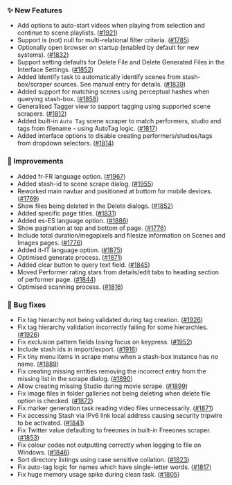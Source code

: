 ### ✨ New Features
* Add options to auto-start videos when playing from selection and continue to scene playlists. ([#1921](https://github.com/stashapp/stash/pull/1921))
* Support is (not) null for multi-relational filter criteria. ([#1785](https://github.com/stashapp/stash/pull/1785))
* Optionally open browser on startup (enabled by default for new systems). ([#1832](https://github.com/stashapp/stash/pull/1832))
* Support setting defaults for Delete File and Delete Generated Files in the Interface Settings. ([#1852](https://github.com/stashapp/stash/pull/1852))
* Added Identify task to automatically identify scenes from stash-box/scraper sources. See manual entry for details. ([#1839](https://github.com/stashapp/stash/pull/1839))
* Added support for matching scenes using perceptual hashes when querying stash-box. ([#1858](https://github.com/stashapp/stash/pull/1858))
* Generalised Tagger view to support tagging using supported scene scrapers. ([#1812](https://github.com/stashapp/stash/pull/1812))
* Added built-in `Auto Tag` scene scraper to match performers, studio and tags from filename - using AutoTag logic. ([#1817](https://github.com/stashapp/stash/pull/1817))
* Added interface options to disable creating performers/studios/tags from dropdown selectors. ([#1814](https://github.com/stashapp/stash/pull/1814))

### 🎨 Improvements
* Added fr-FR language option. ([#1967](https://github.com/stashapp/stash/pull/1967/files))
* Added stash-id to scene scrape dialog. ([#1955](https://github.com/stashapp/stash/pull/1955))
* Reworked main navbar and positioned at bottom for mobile devices. ([#1769](https://github.com/stashapp/stash/pull/1769))
* Show files being deleted in the Delete dialogs. ([#1852](https://github.com/stashapp/stash/pull/1852))
* Added specific page titles. ([#1831](https://github.com/stashapp/stash/pull/1831))
* Added es-ES language option. ([#1886](https://github.com/stashapp/stash/pull/1886))
* Show pagination at top and bottom of page. ([#1776](https://github.com/stashapp/stash/pull/1776))
* Include total duration/megapixels and filesize information on Scenes and Images pages. ([#1776](https://github.com/stashapp/stash/pull/1776))
* Added it-IT language option. ([#1875](https://github.com/stashapp/stash/pull/1875))
* Optimised generate process. ([#1871](https://github.com/stashapp/stash/pull/1871))
* Added clear button to query text field. ([#1845](https://github.com/stashapp/stash/pull/1845))
* Moved Performer rating stars from details/edit tabs to heading section of performer page. ([#1844](https://github.com/stashapp/stash/pull/1844))
* Optimised scanning process. ([#1816](https://github.com/stashapp/stash/pull/1816))

### 🐛 Bug fixes
* Fix tag hierarchy not being validated during tag creation. ([#1926](https://github.com/stashapp/stash/pull/1926))
* Fix tag hierarchy validation incorrectly failing for some hierarchies. ([#1926](https://github.com/stashapp/stash/pull/1926))
* Fix exclusion pattern fields losing focus on keypress. ([#1952](https://github.com/stashapp/stash/pull/1952))
* Include stash ids in import/export. ([#1916](https://github.com/stashapp/stash/pull/1916))
* Fix tiny menu items in scrape menu when a stash-box instance has no name. ([#1889](https://github.com/stashapp/stash/pull/1889))
* Fix creating missing entities removing the incorrect entry from the missing list in the scrape dialog. ([#1890](https://github.com/stashapp/stash/pull/1890))
* Allow creating missing Studio during movie scrape. ([#1899](https://github.com/stashapp/stash/pull/1899))
* Fix image files in folder galleries not being deleting when delete file option is checked. ([#1872](https://github.com/stashapp/stash/pull/1872))
* Fix marker generation task reading video files unnecessarily. ([#1871](https://github.com/stashapp/stash/pull/1871))
* Fix accessing Stash via IPv6 link local address causing security tripwire to be activated. ([#1841](https://github.com/stashapp/stash/pull/1841))
* Fix Twitter value defaulting to freeones in built-in Freeones scraper. ([#1853](https://github.com/stashapp/stash/pull/1853))
* Fix colour codes not outputting correctly when logging to file on Windows. ([#1846](https://github.com/stashapp/stash/pull/1846))
* Sort directory listings using case sensitive collation. ([#1823](https://github.com/stashapp/stash/pull/1823))
* Fix auto-tag logic for names which have single-letter words. ([#1817](https://github.com/stashapp/stash/pull/1817))
* Fix huge memory usage spike during clean task. ([#1805](https://github.com/stashapp/stash/pull/1805))

